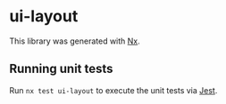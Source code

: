 # ui-layout

This library was generated with [Nx](https://nx.dev).

## Running unit tests

Run `nx test ui-layout` to execute the unit tests via [Jest](https://jestjs.io).
